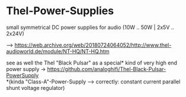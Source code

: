 # Thel-Power-Supplies
small symmetrical DC power supplies for audio (10W .. 50W | 2x5V .. 2x24V)  
  
  
--> https://web.archive.org/web/20180724064052/http://www.thel-audioworld.de/module/NT-HQ/NT-HQ.htm  
  
  
see as well the Thel "Black Pulsar" as a special\* kind of very high end power supply -> https://github.com/analoghifi/Thel-Black-Pulsar-PowerSupply  
\*(kinda "Class-A"-Power-Supply --> correctly: constant current parallel shunt voltage regulator)
